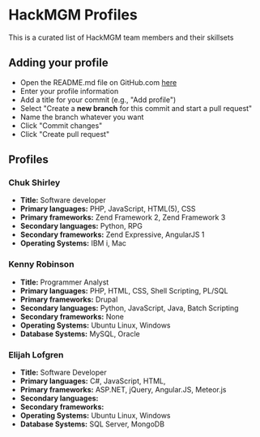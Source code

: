 # HackMGM Profiles
This is a curated list of HackMGM team members and their skillsets

## Adding your profile
* Open the README.md file on GitHub.com [here](https://github.com/HackMGM/hackmgm-profiles/blob/master/README.md)
* Enter your profile information
* Add a title for your commit (e.g., "Add <your-name-here> profile")
* Select "Create a **new branch** for this commit and start a pull request"
* Name the branch whatever you want
* Click "Commit changes"
* Click "Create pull request"

## Profiles

### Chuk Shirley
* **Title:** Software developer  
* **Primary languages:** PHP, JavaScript, HTML(5), CSS  
* **Primary frameworks:** Zend Framework 2, Zend Framework 3
* **Secondary languages:** Python, RPG
* **Secondary frameworks:** Zend Expressive, AngularJS 1  
* **Operating Systems:** IBM i, Mac

### Kenny Robinson
* **Title:** Programmer Analyst
* **Primary languages:** PHP, HTML, CSS, Shell Scripting, PL/SQL
* **Primary frameworks:** Drupal
* **Secondary languages:** Python, JavaScript, Java, Batch Scripting
* **Secondary frameworks:** None
* **Operating Systems:** Ubuntu Linux, Windows
* **Database Systems:** MySQL, Oracle

### Elijah Lofgren
* **Title:** Software Developer
* **Primary languages:** C#, JavaScript, HTML, 
* **Primary frameworks:** ASP.NET, jQuery, Angular.JS, Meteor.js
* **Secondary languages:** 
* **Secondary frameworks:** 
* **Operating Systems:** Ubuntu Linux, Windows
* **Database Systems:** SQL Server, MongoDB
